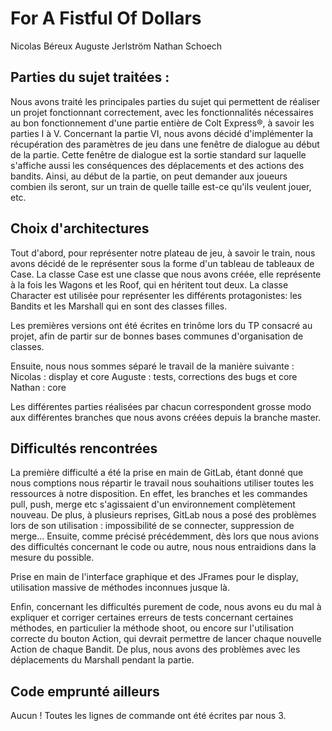 # For A Fistful Of Dollars
Nicolas Béreux
Auguste Jerlström
Nathan Schoech


## Parties du sujet traitées :

Nous avons traité les principales parties du sujet qui permettent de réaliser un projet fonctionnant correctement,
avec les fonctionnalités nécessaires au bon fonctionnement d'une partie entière de Colt Express®, 
à savoir les parties I à V.
Concernant la partie VI, nous avons décidé d'implémenter la récupération des paramètres de jeu dans une fenêtre de dialogue au début de la partie.
Cette fenêtre de dialogue est la sortie standard sur laquelle s'affiche aussi les conséquences des déplacements et des actions des bandits.
Ainsi, au début de la partie, on peut demander aux joueurs combien ils seront, sur un train de quelle taille est-ce qu'ils veulent jouer, etc.


## Choix d'architectures

Tout d'abord, pour représenter notre plateau de jeu, à savoir le train, nous avons décidé de le représenter sous la forme d'un tableau de tableaux de Case.
La classe Case est une classe que nous avons créée, elle représente à la fois les Wagons et les Roof, qui en héritent tout deux.
La classe Character est utilisée pour représenter les différents protagonistes: les Bandits et les Marshall qui en sont des classes filles.

Les premières versions ont été écrites en trinôme lors du TP consacré au projet, afin de partir sur de bonnes bases communes d'organisation de classes.

Ensuite, nous nous sommes séparé le travail de la manière suivante :
    Nicolas : display et core
    Auguste : tests, corrections des bugs et core
    Nathan : core
    
Les différentes parties réalisées par chacun correspondent grosse modo aux différentes branches que nous avons créées depuis la branche master.

## Difficultés rencontrées

La première difficulté a été la prise en main de GitLab, étant donné que nous comptions nous répartir le travail nous souhaitions utiliser
toutes les ressources à notre disposition. En effet, les branches et les commandes pull, push, merge etc s'agissaient d'un environnement complètement nouveau.
De plus, à plusieurs reprises, GitLab nous a posé des problèmes lors de son utilisation : impossibilité de se connecter, suppression de merge...
Ensuite, comme précisé précédemment, dès lors que nous avions des difficultés concernant le code ou autre, nous nous entraidions dans la mesure du possible.

Prise en main de l'interface graphique et des JFrames pour le display, utilisation massive de méthodes inconnues jusque là.

Enfin, concernant les difficultés purement de code, nous avons eu du mal à expliquer et corriger certaines erreurs de tests concernant certaines méthodes,
en particulier la méthode shoot, ou encore sur l'utilisation correcte du bouton Action, qui devrait permettre de lancer chaque nouvelle Action de chaque Bandit.
De plus, nous avons des problèmes avec les déplacements du Marshall pendant la partie.

## Code emprunté ailleurs

Aucun ! Toutes les lignes de commande ont été écrites par nous 3.